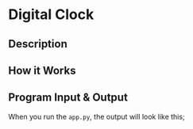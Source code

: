 # Digital Clock

## Description


## How it Works


## Program Input & Output

When you run the `app.py`, the output will look like this;

```
